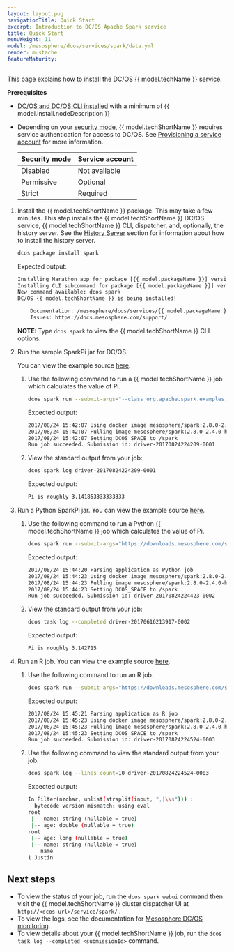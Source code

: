 ```yaml
---
layout: layout.pug
navigationTitle: Quick Start
excerpt: Introduction to DC/OS Apache Spark service
title: Quick Start
menuWeight: 11
model: /mesosphere/dcos/services/spark/data.yml
render: mustache
featureMaturity:
---
```


This page explains how to install the DC/OS {{ model.techName }} service.

**Prerequisites**

* [DC/OS and DC/OS CLI installed](/mesosphere/dcos/1.12/installing/) with a minimum of {{ model.install.nodeDescription }}
* Depending on your [security mode](/mesosphere/dcos/1.12/security/ent/), {{ model.techShortName }} requires service authentication for access to DC/OS. See [Provisioning a service account](/mesosphere/dcos/services/spark/2.8.0-2.4.0/security/#provision-a-service-account) for more information.

    | Security mode  | Service account  |
    |---------------|-----------------|
    | Disabled      | Not available   |
    | Permissive    | Optional   |
    | Strict        | Required |

1. Install the {{ model.techShortName }} package. This may take a few minutes. This step installs the {{ model.techShortName }} DC/OS service, {{ model.techShortName }} CLI, dispatcher, and, optionally, the history server. See the [History Server](/mesosphere/dcos/services/spark/2.8.0-2.4.0/history-server/#installing-hdfs) section for information about how to install the history server.

    ```bash
    dcos package install spark
    ```

    Expected output:

    ```bash
    Installing Marathon app for package [{{ model.packageName }}] version [2.8.0-2.4.0]
    Installing CLI subcommand for package [{{ model.packageName }}] version [2.8.0-2.4.0]
    New command available: dcos spark
    DC/OS {{ model.techShortName }} is being installed!

    	Documentation: /mesosphere/dcos/services/{{ model.packageName }}/
    	Issues: https://docs.mesosphere.com/support/
    ```

   <p class="message--note"><strong>NOTE: </strong>Type <code>dcos spark</code> to view the {{ model.techShortName }} CLI options.</p>

1. Run the sample SparkPi jar for DC/OS.

    You can view the example source [here](https://downloads.mesosphere.com/spark/assets/spark-examples_2.11-2.3.2.jar).

    1. Use the following command to run a {{ model.techShortName }} job which calculates the value of Pi.

        ```bash
        dcos spark run --submit-args="--class org.apache.spark.examples.SparkPi https://downloads.mesosphere.com/spark/assets/spark-examples_2.11-2.0.1.jar 30"
        ```

        Expected output:

        ```bash
        2017/08/24 15:42:07 Using docker image mesosphere/spark:2.8.0-2.4.0-hadoop-2.9 for drivers
        2017/08/24 15:42:07 Pulling image mesosphere/spark:2.8.0-2.4.0-hadoop-2.9 for executors, by default. To bypass set spark.mesos.executor.docker.forcePullImage=false
        2017/08/24 15:42:07 Setting DCOS_SPACE to /spark
        Run job succeeded. Submission id: driver-20170824224209-0001
        ```

    2. View the standard output from your job:

        ```bash
        dcos spark log driver-20170824224209-0001
        ```

        Expected output:

        ```bash
        Pi is roughly 3.141853333333333
        ```

2. Run a Python SparkPi jar. You can view the example source [here](https://downloads.mesosphere.com/spark/examples/pi.py).

    1. Use the following command to run a Python {{ model.techShortName }} job which calculates the value of Pi.

        ```bash
        dcos spark run --submit-args="https://downloads.mesosphere.com/spark/examples/pi.py 30"
        ```

        Expected output:

        ```bash
        2017/08/24 15:44:20 Parsing application as Python job
        2017/08/24 15:44:23 Using docker image mesosphere/spark:2.8.0-2.4.0-hadoop-2.9 for drivers
        2017/08/24 15:44:23 Pulling image mesosphere/spark:2.8.0-2.4.0-hadoop-2.9 for executors, by default. To bypass set spark.mesos.executor.docker.forcePullImage=false
        2017/08/24 15:44:23 Setting DCOS_SPACE to /spark
        Run job succeeded. Submission id: driver-20170824224423-0002
        ```

    2. View the standard output from your job:

        ```bash
        dcos task log --completed driver-20170616213917-0002
        ```

        Expected output:

        ```bash
        Pi is roughly 3.142715
        ```

3. Run an R job. You can view the example source [here](https://downloads.mesosphere.com/spark/examples/dataframe.R).

    1. Use the following command to run an R job.

        ```bash
        dcos spark run --submit-args="https://downloads.mesosphere.com/spark/examples/dataframe.R"
        ```

        Expected output:

        ```bash
        2017/08/24 15:45:21 Parsing application as R job
        2017/08/24 15:45:23 Using docker image mesosphere/spark:2.8.0-2.4.0-hadoop-2.9 for drivers
        2017/08/24 15:45:23 Pulling image mesosphere/spark:2.8.0-2.4.0-hadoop-2.9 for executors, by default. To bypass set spark.mesos.executor.docker.forcePullImage=false
        2017/08/24 15:45:23 Setting DCOS_SPACE to /spark
        Run job succeeded. Submission id: driver-20170824224524-0003
        ```

    2. Use the following command to view the standard output from your job.

        ```bash
        dcos spark log --lines_count=10 driver-20170824224524-0003
        ```

        Expected output:

        ```bash
        In Filter(nzchar, unlist(strsplit(input, ",|\\s"))) :
          bytecode version mismatch; using eval
        root
         |-- name: string (nullable = true)
         |-- age: double (nullable = true)
        root
         |-- age: long (nullable = true)
         |-- name: string (nullable = true)
            name
        1 Justin
        ```

## Next steps

- To view the status of your job, run the `dcos spark webui` command then visit the {{ model.techShortName }} cluster dispatcher UI at `http://<dcos-url>/service/spark/` .
- To view the logs, see the documentation for [Mesosphere DC/OS monitoring](/mesosphere/dcos/1.12/monitoring/logging/).
- To view details about your {{ model.techShortName }} job, run the `dcos task log --completed <submissionId>` command.
